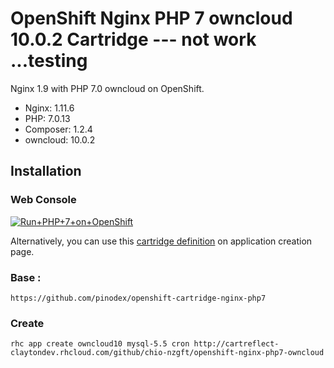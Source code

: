 # OpenShift Nginx PHP 7 owncloud 10.0.2 Cartridge --- not work ...testing
Nginx 1.9 with PHP 7.0 owncloud  on OpenShift.

* Nginx: 1.11.6
* PHP: 7.0.13
* Composer: 1.2.4
* owncloud: 10.0.2

## Installation

### Web Console
<a href="https://openshift.redhat.com/app/console/application_type/custom?cartridges%5B%5D=http://cartreflect-claytondev.rhcloud.com/github/pinodex/openshift-cartridge-nginx-php7&amp;name=php"><img alt="Run+PHP+7+on+OpenShift" src="https://launch-shifter.rhcloud.com/launch/light/Run%20PHP%207%20on.svg" /></a>

Alternatively, you can use this [cartridge definition](http://cartreflect-claytondev.rhcloud.com/github/pinodex/openshift-cartridge-nginx-php7) on application creation page.


### Base : 
```
https://github.com/pinodex/openshift-cartridge-nginx-php7
```

### Create 
```
rhc app create owncloud10 mysql-5.5 cron http://cartreflect-claytondev.rhcloud.com/github/chio-nzgft/openshift-nginx-php7-owncloud
```
